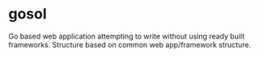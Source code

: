 # gosol
Go based web application attempting to write without using ready built frameworks.
Structure based on common web app/framework structure.
